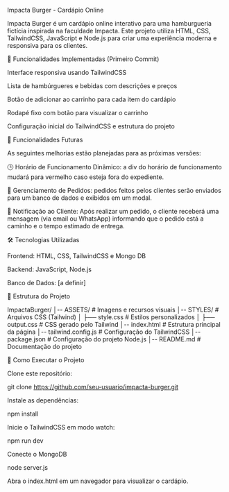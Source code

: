 Impacta Burger - Cardápio Online

Impacta Burger é um cardápio online interativo para uma hamburgueria fictícia inspirada na faculdade Impacta. Este projeto utiliza HTML, CSS, TailwindCSS, JavaScript e Node.js para criar uma experiência moderna e responsiva para os clientes.

📌 Funcionalidades Implementadas (Primeiro Commit)

Interface responsiva usando TailwindCSS

Lista de hambúrgueres e bebidas com descrições e preços

Botão de adicionar ao carrinho para cada item do cardápio

Rodapé fixo com botão para visualizar o carrinho

Configuração inicial do TailwindCSS e estrutura do projeto

🚀 Funcionalidades Futuras

As seguintes melhorias estão planejadas para as próximas versões:

🕒 Horário de Funcionamento Dinâmico: a div do horário de funcionamento mudará para vermelho caso esteja fora do expediente.

🛒 Gerenciamento de Pedidos: pedidos feitos pelos clientes serão enviados para um banco de dados e exibidos em um modal.

📩 Notificação ao Cliente: Após realizar um pedido, o cliente receberá uma mensagem (via email ou WhatsApp) informando que o pedido está a caminho e o tempo estimado de entrega.

🛠 Tecnologias Utilizadas

Frontend: HTML, CSS, TailwindCSS e Mongo DB

Backend: JavaScript, Node.js

Banco de Dados: [a definir]

📂 Estrutura do Projeto

ImpactaBurger/
│-- ASSETS/              # Imagens e recursos visuais
│-- STYLES/              # Arquivos CSS (Tailwind)
│   ├── style.css        # Estilos personalizados
│   ├── output.css       # CSS gerado pelo Tailwind
│-- index.html           # Estrutura principal da página
│-- tailwind.config.js   # Configuração do TailwindCSS
│-- package.json         # Configuração do projeto Node.js
│-- README.md            # Documentação do projeto

📌 Como Executar o Projeto

Clone este repositório:

git clone https://github.com/seu-usuario/impacta-burger.git

Instale as dependências:

npm install

Inicie o TailwindCSS em modo watch:

npm run dev

Conecte o MongoDB

node server.js

Abra o index.html em um navegador para visualizar o cardápio.

